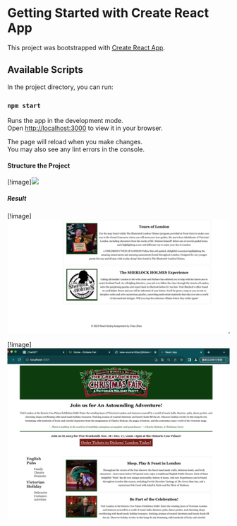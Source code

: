 # Getting Started with Create React App

This project was bootstrapped with [Create React App](https://github.com/facebook/create-react-app).

## Available Scripts

In the project directory, you can run:

### `npm start`

Runs the app in the development mode.\
Open [http://localhost:3000](http://localhost:3000) to view it in your browser.

The page will reload when you make changes.\
You may also see any lint errors in the console.

#### Structure the Project

[!image]<img src='readme_img/sturcture.png'>


##### Result

[!image]<img src='readme_img/result1.png'>

[!image]<img src='readme_img/result2.png'>